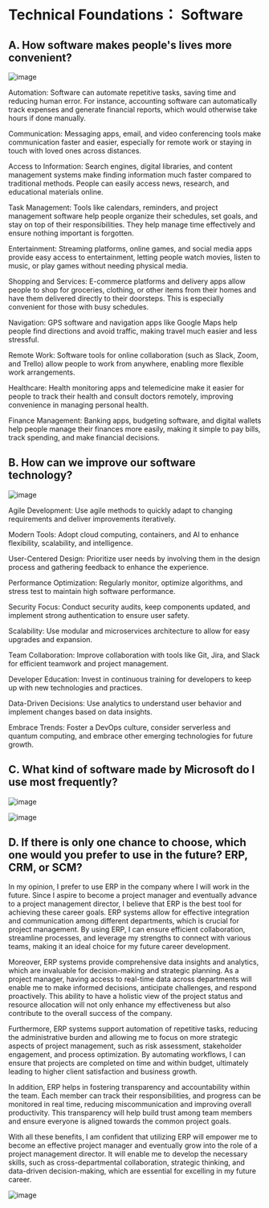 # Technical Foundations： Software

## A. How software makes people's lives more convenient?
![image](https://github.com/user-attachments/assets/4271d927-0b81-4dc8-a551-45e3fb228770)

Automation: Software can automate repetitive tasks, saving time and reducing human error. For instance, accounting software can automatically track expenses and generate financial reports, which would otherwise take hours if done manually.

Communication: Messaging apps, email, and video conferencing tools make communication faster and easier, especially for remote work or staying in touch with loved ones across distances.

Access to Information: Search engines, digital libraries, and content management systems make finding information much faster compared to traditional methods. People can easily access news, research, and educational materials online.

Task Management: Tools like calendars, reminders, and project management software help people organize their schedules, set goals, and stay on top of their responsibilities. They help manage time effectively and ensure nothing important is forgotten.

Entertainment: Streaming platforms, online games, and social media apps provide easy access to entertainment, letting people watch movies, listen to music, or play games without needing physical media.

Shopping and Services: E-commerce platforms and delivery apps allow people to shop for groceries, clothing, or other items from their homes and have them delivered directly to their doorsteps. This is especially convenient for those with busy schedules.

Navigation: GPS software and navigation apps like Google Maps help people find directions and avoid traffic, making travel much easier and less stressful.

Remote Work: Software tools for online collaboration (such as Slack, Zoom, and Trello) allow people to work from anywhere, enabling more flexible work arrangements.

Healthcare: Health monitoring apps and telemedicine make it easier for people to track their health and consult doctors remotely, improving convenience in managing personal health.

Finance Management: Banking apps, budgeting software, and digital wallets help people manage their finances more easily, making it simple to pay bills, track spending, and make financial decisions.

## B. How can we improve our software technology?
![image](https://github.com/user-attachments/assets/2936179c-0cc9-4ad3-acf2-3f04d9ebe632)


Agile Development: Use agile methods to quickly adapt to changing requirements and deliver improvements iteratively.

Modern Tools: Adopt cloud computing, containers, and AI to enhance flexibility, scalability, and intelligence.

User-Centered Design: Prioritize user needs by involving them in the design process and gathering feedback to enhance the experience.

Performance Optimization: Regularly monitor, optimize algorithms, and stress test to maintain high software performance.

Security Focus: Conduct security audits, keep components updated, and implement strong authentication to ensure user safety.

Scalability: Use modular and microservices architecture to allow for easy upgrades and expansion.

Team Collaboration: Improve collaboration with tools like Git, Jira, and Slack for efficient teamwork and project management.

Developer Education: Invest in continuous training for developers to keep up with new technologies and practices.

Data-Driven Decisions: Use analytics to understand user behavior and implement changes based on data insights.

Embrace Trends: Foster a DevOps culture, consider serverless and quantum computing, and embrace other emerging technologies for future growth.

## C. What kind of software made by Microsoft do I use most frequently?

![image](https://github.com/user-attachments/assets/a3ec2275-313c-4ad4-88e5-b15009c4a97b)


![image](https://github.com/user-attachments/assets/b6a39f9c-3cf2-4d5a-99a8-8aed8856bafd)

## D. If there is only one chance to choose, which one would you prefer to use in the future? ERP, CRM, or SCM?

In my opinion, I prefer to use ERP in the company where I will work in the future. Since I aspire to become a project manager and eventually advance to a project management director, I believe that ERP is the best tool for achieving these career goals. ERP systems allow for effective integration and communication among different departments, which is crucial for project management. By using ERP, I can ensure efficient collaboration, streamline processes, and leverage my strengths to connect with various teams, making it an ideal choice for my future career development.

Moreover, ERP systems provide comprehensive data insights and analytics, which are invaluable for decision-making and strategic planning. As a project manager, having access to real-time data across departments will enable me to make informed decisions, anticipate challenges, and respond proactively. This ability to have a holistic view of the project status and resource allocation will not only enhance my effectiveness but also contribute to the overall success of the company.

Furthermore, ERP systems support automation of repetitive tasks, reducing the administrative burden and allowing me to focus on more strategic aspects of project management, such as risk assessment, stakeholder engagement, and process optimization. By automating workflows, I can ensure that projects are completed on time and within budget, ultimately leading to higher client satisfaction and business growth.

In addition, ERP helps in fostering transparency and accountability within the team. Each member can track their responsibilities, and progress can be monitored in real time, reducing miscommunication and improving overall productivity. This transparency will help build trust among team members and ensure everyone is aligned towards the common project goals.

With all these benefits, I am confident that utilizing ERP will empower me to become an effective project manager and eventually grow into the role of a project management director. It will enable me to develop the necessary skills, such as cross-departmental collaboration, strategic thinking, and data-driven decision-making, which are essential for excelling in my future career.

![image](https://github.com/user-attachments/assets/ddaced24-7499-4943-ba72-643ad4f7f053)
